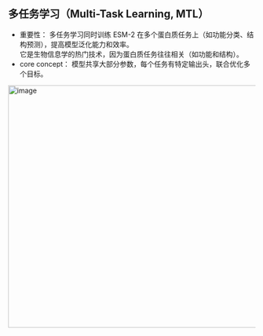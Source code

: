 ## 多任务学习（Multi-Task Learning, MTL）
- 重要性：
多任务学习同时训练 ESM-2 在多个蛋白质任务上（如功能分类、结构预测），提高模型泛化能力和效率。  
它是生物信息学的热门技术，因为蛋白质任务往往相关（如功能和结构）。  
- core concept：
模型共享大部分参数，每个任务有特定输出头，联合优化多个目标。  
<img width="685" height="494" alt="image" src="https://github.com/user-attachments/assets/4dd18183-6e9e-4418-ab2b-b0f9e8edb4bb" />
